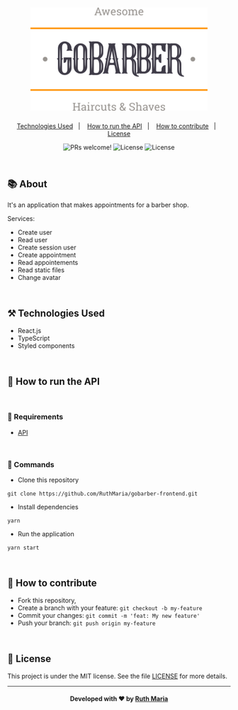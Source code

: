 <h1 align="center">
  <a href="https://github.com/csorlandi/nodejs-concepts">
    <img alt="Logo GoBarber" src="./src/assets/logo2.svg" width="400px" />
  </a>
</h1>

<p align="center">
  <a href="#technologies">Technologies Used</a>&nbsp;&nbsp;&nbsp;|&nbsp;&nbsp;&nbsp;
  <a href="#run">How to run the API</a>&nbsp;&nbsp;&nbsp;|&nbsp;&nbsp;&nbsp;
  <a href="#contribute">How to contribute</a>&nbsp;&nbsp;&nbsp;|&nbsp;&nbsp;&nbsp;
  <a href="#license">License</a>
</p>

<p align="center">
 <img src="https://img.shields.io/static/v1?label=PRs&message=welcome&color=FF9000&labelColor=000000" alt="PRs welcome!" />

  <img alt="License" src="https://img.shields.io/badge/Made%20by-Ruth%20Maria-FF9000">

  <img alt="License" src="https://img.shields.io/static/v1?label=license&message=MIT&color=FF9000&labelColor=000000">
</p>

<br>

## :books: About


It's an application that makes appointments for a barber shop.

Services:

* Create user
* Read user
* Create session user
* Create appointment
* Read appointements
* Read static files
* Change avatar


<a id="technologies"></a><br>

## ⚒️ Technologies Used
  * React.js
  * TypeScript
  * Styled components

<a id="run"></a><br>

## 🚀 How to run the API

<br>

### :small_orange_diamond: Requirements

* [API](https://github.com/RuthMaria/gobarber-backend)

<br>

### :small_orange_diamond: Commands
- Clone this repository

```
git clone https://github.com/RuthMaria/gobarber-frontend.git
```

- Install dependencies

```
yarn
```

- Run the application

```
yarn start
```

<br>

## 🎯 How to contribute

- Fork this repository,
- Create a branch with your feature: `git checkout -b my-feature`
- Commit your changes: `git commit -m 'feat: My new feature'`
- Push your branch: `git push origin my-feature`

<a id="license"></a><br>

## :memo: License

This project is under the MIT license. See the  file [LICENSE](LICENSE) for more details.

---

<h4 align="center">
    Developed with ❤️ by <a href="https://www.linkedin.com/in/ruth-maria-9b256071/" target="_blank">Ruth Maria</a>
</h4>
